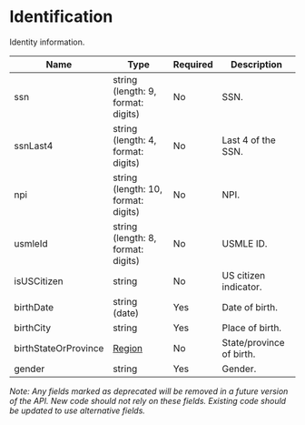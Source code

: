 # Identification

Identity information.

| Name | Type | Required | Description |
| - | - | - | - |
| ssn | string (length: 9, format: digits) | No | SSN. |
| ssnLast4 | string (length: 4, format: digits) | No | Last 4 of the SSN. |
| npi | string (length: 10, format: digits) | No | NPI. |
| usmleId | string (length: 8, format: digits) | No | USMLE ID. |
| isUSCitizen | string | No | US citizen indicator. |
| birthDate | string (date) | Yes | Date of birth. |
| birthCity | string | Yes | Place of birth. |
| birthStateOrProvince | [Region](region.md) | No | State/province of birth. |
| gender | string | Yes | Gender. |

*Note: Any fields marked as deprecated will be removed in a future version of the API. New code should not rely on these fields. Existing code should be updated to use alternative fields.*
